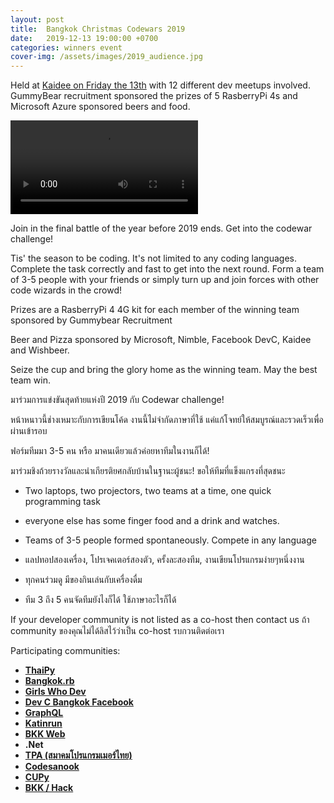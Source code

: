 ```yaml
---
layout: post
title:  Bangkok Christmas Codewars 2019
date:   2019-12-13 19:00:00 +0700
categories: winners event
cover-img: /assets/images/2019_audience.jpg
---
```


Held at [Kaidee on Friday the 13th](https://www.ticketmelon.com/codewarfederation/christmascodewar2019?fbclid=IwAR2WsAOH7YhBL81jpcUOH84i8r1zYfn5vdimmoLJrjrZmM_g2P9JS9zk70Q) with 12 different dev meetups involved.
GummyBear recruitment sponsored the prizes of 5 RasberryPi 4s and Microsoft Azure sponsored beers and food.


<video style="max-width:100%" controls>
  <source src="assets/images/2019_video.mp4" type="video/mp4">
  Your browser does not support the video tag.
</video>

Join in the final battle of the year before 2019 ends. Get into the codewar challenge!

Tis' the season to be coding. It's not limited to any coding languages. Complete the task correctly and fast to get into the next round. Form a team of 3-5 people with your friends or simply turn up and join forces with other code wizards in the crowd!

Prizes are a RasberryPi 4 4G kit for each member of the winning team sponsored by Gummybear Recruitment

Beer and Pizza sponsored by Microsoft, Nimble, Facebook DevC, Kaidee and Wishbeer.

Seize the cup and bring the glory home as the winning team. May the best team win.

มาร่วมการแข่งขันสุดท้ายแห่งปี 2019 กับ Codewar challenge!

หน้าหนาวนี้ช่างเหมาะกับการเขียนโค้ด งานนี้ไม่จำกัดภาษาที่ใช้ แค่แก้โจทย์ให้สมบูรณ์และรวดเร็วเพื่อผ่านเข้ารอบ

ฟอร์มทีมมา 3-5 คน หรือ มาคนเดียวแล้วค่อยหาทีมในงานก็ได้!

มาร่วมชิงถ้วยรางวัลและนำเกียรติยศกลับบ้านในฐานะผู้ชนะ! ขอให้ทีมที่แข็งแกรงที่สุดชนะ

- Two laptops, two projectors, two teams at a time, one quick programming task
- everyone else has some finger food and a drink and watches.
- Teams of 3-5 people formed spontaneously. Compete in any language

- แลปทอปสองเครื่อง, โปรเจคเตอร์สองตัว, ครั้งละสองทีม, งานเขียนโปรแกรมง่ายๆหนึ่งงาน

- ทุกคนร่วมดู มีของกินเล่นกับเครื่องดื่ม

- ทีม 3 ถึง 5 คนจัดทีมยังไงก็ได้ ใช้ภาษาอะไรก็ได้

If your developer community is not listed as a co-host then contact us
ถ้า community ของคุณไม่ได้ลิสไว้ว่าเป็น co-host รบกวนติดต่อเรา

Participating communities:

<ul><li><a class="fr-strong" href="https://www.meetup.com/ThaiPy-Bangkok-Python-Meetup/" rel="noopener noreferrer" target="_blank"><strong>ThaiPy</strong></a></li><li><a class="fr-strong" href="https://www.meetup.com/bangkok-rb/" rel="noopener noreferrer" target="_blank"><strong>Bangkok.rb</strong></a></li><li><a class="fr-strong" href="https://www.facebook.com/girlswhodev/" rel="noopener noreferrer" target="_blank"><strong>Girls Who Dev</strong></a></li><li><a class="fr-strong" href="https://www.facebook.com/groups/DevCBangkok/" rel="noopener noreferrer" target="_blank"><strong>Dev C Bangkok Facebook</strong></a></li><li><a class="fr-strong" href="https://www.meetup.com/GraphQL-Bangkok/" rel="noopener noreferrer" target="_blank"><strong>GraphQL</strong></a></li><li><a class="fr-strong" href="https://www.facebook.com/Katinrun/" rel="noopener noreferrer" target="_blank"><strong>Katinrun</strong></a></li><li><a href="https://www.facebook.com/thebkkweb/" rel="noopener noreferrer" target="_blank"><strong>BKK Web</strong></a></li><li><strong>.Net</strong></li><li><a class="fr-strong" href="https://www.facebook.com/groups/ThaiPGAssociateSociety/" rel="noopener noreferrer" target="_blank"><strong>TPA (สมาคมโปรแกรมเมอร์ไทย)</strong></a></li><li><a href="https://www.facebook.com/codesanookpage/" rel="noopener noreferrer" target="_blank"><strong>C</strong><strong>odesanook</strong></a></li><li><a class="fr-strong" href="https://www.facebook.com/CUPy-1353792371443825/" rel="noopener noreferrer" target="_blank"><strong>CUPy</strong></a></li><li><a href="https://www.meetup.com/bkkhack/" rel="noopener noreferrer" target="_blank"><strong>BKK / Hack</strong></a></li></ul></div>